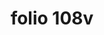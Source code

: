 ---
layout: edition
title: folio 108v
manuscript: Turin, Biblioteca Nazionale, MS N.III.19
sigla: T
iip: t108v.tif
milestone: 216
---